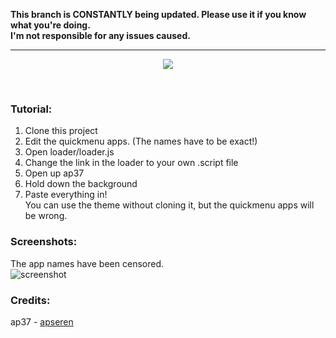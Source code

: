 <b>This branch is CONSTANTLY being updated. Please use it if you know what you're doing.<br>
I'm not responsible for any issues caused.</b>
<hr>

<p align="center">
  <img src="https://lukewarmcat.codes/rainbow37/logo.png" align="center"></img>
</p>

<br>

### Tutorial:
1. Clone this project<br>
2. Edit the quickmenu apps. (The names have to be exact!)<br>
3. Open loader/loader.js<br>
4. Change the link in the loader to your own .script file<br>
5. Open up ap37<br>
6. Hold down the background<br>
7. Paste everything in!<br>
You can use the theme without cloning it, but the quickmenu apps will be wrong.<br>

### Screenshots:
The app names have been censored.<br>
![screenshot](https://lukewarmcat.codes/rainbow37/screenshot.jpeg)<br>
### Credits:

ap37 - [apseren](https://github.com/apseren/)
